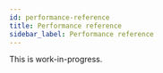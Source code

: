 ```yaml
---
id: performance-reference
title: Performance reference
sidebar_label: Performance reference
---
```


This is work-in-progress.